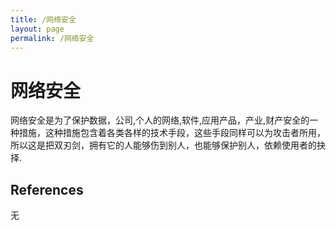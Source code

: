 ```yaml
---
title: /网络安全
layout: page
permalink: /网络安全
---
```


# 网络安全

网络安全是为了保护数据，公司,个人的网络,软件,应用产品，产业,财产安全的一种措施，这种措施包含着各类各样的技术手段，这些手段同样可以为攻击者所用，所以这是把双刃剑，拥有它的人能够伤到别人，也能够保护别人，依赖使用者的抉择.

## References
无
